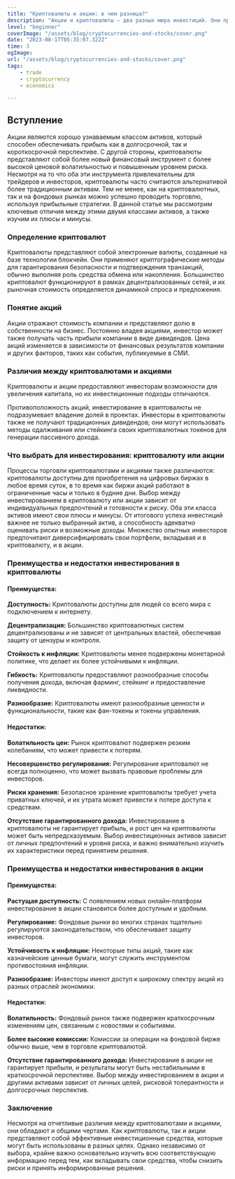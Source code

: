 ```yaml
---
title: "Криптовалюты и акции: в чем разница?"
description: "Акции и криптовалюты – два разных мира инвестиций. Они предоставляют уникальные возможности и имеют свои плюсы и минусы. Инвесторам важно адекватно оценивать риски и готовность к ним, и многие предпочитают диверсифицировать портфели, вкладывая средства и в акции, и в криптовалюты."
level: "beginner"
coverImage: "/assets/blog/cryptocurrencies-and-stocks/cover.png"
date: "2023-08-17T05:35:07.322Z"
time: 3
ogImage:
url: "/assets/blog/cryptocurrencies-and-stocks/cover.png"
tags:
    - trade
    - cryptocurrency
    - economics

---
```

## Вступление
Акции являются хорошо узнаваемым классом активов, который способен обеспечивать прибыль как в долгосрочной, так и короткосрочной перспективе. С другой стороны, криптовалюты представляют собой более новый финансовый инструмент с более высокой ценовой волатильностью и повышенным уровнем риска. Несмотря на то что оба эти инструмента привлекательны для трейдеров и инвесторов, криптовалюты часто считаются альтернативой более традиционным активам. Тем не менее, как на криптовалютных, так и на фондовых рынках можно успешно проводить торговлю, используя прибыльные стратегии. В данной статье мы рассмотрим ключевые отличия между этими двумя классами активов, а также изучим их плюсы и минусы.
### Определение криптовалют
Криптовалюты представляют собой электронные валюты, созданные на базе технологии блокчейн. Они применяют криптографические методы для гарантирования безопасности и подтверждения транзакций, обычно выполняя роль средства обмена или накопления. Большинство криптовалют функционируют в рамках децентрализованных сетей, и их рыночная стоимость определяется динамикой спроса и предложения.

### Понятие акций
Акции отражают стоимость компании и представляют долю в собственности на бизнес. Постоянно владея акциями, инвестор может также получать часть прибыли компании в виде дивидендов. Цена акций изменяется в зависимости от финансовых результатов компании и других факторов, таких как события, публикуемые в СМИ.
<!-- banner_place -->

### Различия между криптовалютами и акциями
Криптовалюты и акции предоставляют инвесторам возможности для увеличения капитала, но их инвестиционные подходы отличаются.

Противоположность акций, инвестирование в криптовалюты не подразумевает владение долей в проектах. Инвесторы в криптовалюты также не получают традиционных дивидендов; они могут использовать методы одалживания или стейкинга своих криптовалютных токенов для генерации пассивного дохода.
### Что выбрать для инвестирования: криптовалюту или акции
Процессы торговли криптовалютами и акциями также различаются: криптовалюты доступны для приобретения на цифровых биржах в любое время суток, в то время как биржи акций работают в ограниченные часы и только в будние дни.
Выбор между инвестированием в криптовалюту или акции зависит от индивидуальных предпочтений и готовности к риску. Оба эти класса активов имеют свои плюсы и минусы. От итогового успеха инвестиций важнее не только выбранный актив, а способность адекватно оценивать риски и возможные доходы. Множество опытных инвесторов предпочитают диверсифицировать свои портфели, вкладывая и в криптовалюту, и в акции.
### Преимущества и недостатки инвестирования в криптовалюты

#### Преимущества:

**Доступность:** Криптовалюты доступны для людей со всего мира с подключением к интернету.

**Децентрализация:** Большинство криптовалютных систем децентрализованы и не зависят от центральных властей, обеспечивая защиту от цензуры и контроля.

**Стойкость к инфляции:** Криптовалюты менее подвержены монетарной политике, что делает их более устойчивыми к инфляции.

**Гибкость:** Криптовалюты предоставляют разнообразные способы получения дохода, включая фарминг, стейкинг и предоставление ликвидности.

**Разнообразие:** Криптовалюты имеют разнообразные ценности и функциональности, такие как фан-токены и токены управления.
#### Недостатки:

**Волатильность цен:** Рынок криптовалют подвержен резким колебаниям, что может привести к потерям.

**Несовершенство регулирования:** Регулирование криптовалют не всегда полноценно, что может вызвать правовые проблемы для инвесторов.

**Риски хранения:** Безопасное хранение криптовалюты требует учета приватных ключей, и их утрата может привести к потере доступа к средствам.

**Отсутствие гарантированного дохода:** Инвестирование в криптовалюты не гарантирует прибыль, и рост цен на криптовалюты может быть непредсказуемым.
Выбор инвестиционных активов зависит от личных предпочтений и уровня риска, и важно внимательно изучить их характеристики перед принятием решения.

### Преимущества и недостатки инвестирования в акции

#### Преимущества:

**Растущая доступность:** С появлением новых онлайн-платформ инвестирование в акции становится более доступным и удобным.

**Регулирование:** Фондовые рынки во многих странах тщательно регулируются законодательством, что обеспечивает защиту инвесторов.

**Устойчивость к инфляции:** Некоторые типы акций, такие как казначейские ценные бумаги, могут служить инструментом противостояния инфляции.

**Разнообразие:** Инвесторы имеют доступ к широкому спектру акций из разных отраслей экономики.

#### Недостатки:

**Волатильность:** Фондовый рынок также подвержен краткосрочным изменениям цен, связанным с новостями и событиями.

**Более высокие комиссии:** Комиссии за операции на фондовой бирже обычно выше, чем в торговле криптовалютой.

**Отсутствие гарантированного дохода:** Инвестирование в акции не гарантирует прибыли, и результаты могут быть нестабильными в краткосрочной перспективе.
Выбор между инвестированием в акции и другими активами зависит от личных целей, рисковой толерантности и долгосрочных перспектив.
### Заключение

Несмотря на отчетливые различия между криптовалютами и акциями, они обладают и общими чертами. Как криптовалюты, так и акции представляют собой эффективные инвестиционные средства, которые могут быть использованы в разных целях. Однако независимо от выбора, крайне важно основательно изучить всю соответствующую информацию перед тем, как вкладывать свои средства, чтобы снизить риски и принять информированные решения.